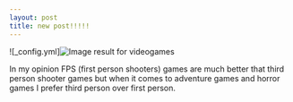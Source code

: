 ```yaml
---
layout: post
title: new post!!!!!
---
```


![_config.yml]<img src="https://orig00.deviantart.net/caa7/f/2015/242/8/f/top_10_favourite_video_games_by_crescendodragon-d97s18c.png" alt="Image result for videogames"/>

In my opinion FPS (first person shooters) games are much better that third person shooter games but when it comes to adventure games and horror games I prefer third person over first person.
